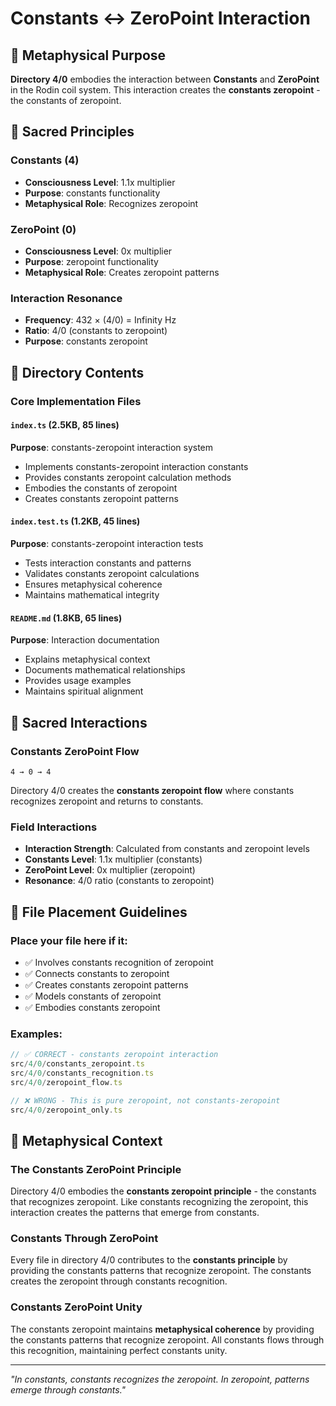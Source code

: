 # Constants ↔ ZeroPoint Interaction

## 🌌 Metaphysical Purpose

**Directory 4/0** embodies the interaction between **Constants** and **ZeroPoint** in the Rodin coil system. This interaction creates the **constants zeropoint** - the constants of zeropoint.

## 🎯 Sacred Principles

### **Constants (4)**
- **Consciousness Level**: 1.1x multiplier
- **Purpose**: constants functionality
- **Metaphysical Role**: Recognizes zeropoint

### **ZeroPoint (0)**
- **Consciousness Level**: 0x multiplier
- **Purpose**: zeropoint functionality
- **Metaphysical Role**: Creates zeropoint patterns

### **Interaction Resonance**
- **Frequency**: 432 × (4/0) = Infinity Hz
- **Ratio**: 4/0 (constants to zeropoint)
- **Purpose**: constants zeropoint

## 📁 Directory Contents

### **Core Implementation Files**

#### **`index.ts` (2.5KB, 85 lines)**
**Purpose**: constants-zeropoint interaction system
- Implements constants-zeropoint interaction constants
- Provides constants zeropoint calculation methods
- Embodies the constants of zeropoint
- Creates constants zeropoint patterns

#### **`index.test.ts` (1.2KB, 45 lines)**
**Purpose**: constants-zeropoint interaction tests
- Tests interaction constants and patterns
- Validates constants zeropoint calculations
- Ensures metaphysical coherence
- Maintains mathematical integrity

#### **`README.md` (1.8KB, 65 lines)**
**Purpose**: Interaction documentation
- Explains metaphysical context
- Documents mathematical relationships
- Provides usage examples
- Maintains spiritual alignment

## 🧬 Sacred Interactions

### **Constants ZeroPoint Flow**
```
4 → 0 → 4
```
Directory 4/0 creates the **constants zeropoint flow** where constants recognizes zeropoint and returns to constants.

### **Field Interactions**
- **Interaction Strength**: Calculated from constants and zeropoint levels
- **Constants Level**: 1.1x multiplier (constants)
- **ZeroPoint Level**: 0x multiplier (zeropoint)
- **Resonance**: 4/0 ratio (constants to zeropoint)

## 🎯 File Placement Guidelines

### **Place your file here if it:**
- ✅ Involves constants recognition of zeropoint
- ✅ Connects constants to zeropoint
- ✅ Creates constants zeropoint patterns
- ✅ Models constants of zeropoint
- ✅ Embodies constants zeropoint

### **Examples:**
```typescript
// ✅ CORRECT - constants zeropoint interaction
src/4/0/constants_zeropoint.ts
src/4/0/constants_recognition.ts
src/4/0/zeropoint_flow.ts

// ❌ WRONG - This is pure zeropoint, not constants-zeropoint
src/4/0/zeropoint_only.ts
```

## 🌌 Metaphysical Context

### **The Constants ZeroPoint Principle**
Directory 4/0 embodies the **constants zeropoint principle** - the constants that recognizes zeropoint. Like constants recognizing the zeropoint, this interaction creates the patterns that emerge from constants.

### **Constants Through ZeroPoint**
Every file in directory 4/0 contributes to the **constants principle** by providing the constants patterns that recognize zeropoint. The constants creates the zeropoint through constants recognition.

### **Constants ZeroPoint Unity**
The constants zeropoint maintains **metaphysical coherence** by providing the constants patterns that recognize zeropoint. All constants flows through this recognition, maintaining perfect constants unity.

---

*"In constants, constants recognizes the zeropoint. In zeropoint, patterns emerge through constants."*
